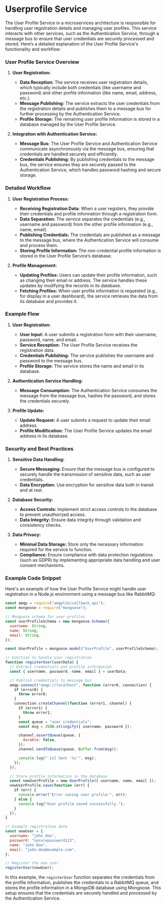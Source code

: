# Userprofile Service

The User Profile Service in a microservices architecture is responsible for handling user registration details and managing user profiles. This service interacts with other services, such as the Authentication Service, through a message bus to ensure that user credentials are securely processed and stored. Here’s a detailed explanation of the User Profile Service's functionality and workflow:

### User Profile Service Overview

1. **User Registration:**

   - **Data Reception:** The service receives user registration details, which typically include both credentials (like username and password) and other profile information (like name, email, address, etc.).
   - **Message Publishing:** The service extracts the user credentials from the registration details and publishes them to a message bus for further processing by the Authentication Service.
   - **Profile Storage:** The remaining user profile information is stored in a database managed by the User Profile Service.

2. **Integration with Authentication Service:**
   - **Message Bus:** The User Profile Service and Authentication Service communicate asynchronously via the message bus, ensuring that credentials are handled securely and efficiently.
   - **Credentials Publishing:** By publishing credentials to the message bus, the service ensures they are securely passed to the Authentication Service, which handles password hashing and secure storage.

### Detailed Workflow

1. **User Registration Process:**

   - **Receiving Registration Data:** When a user registers, they provide their credentials and profile information through a registration form.
   - **Data Separation:** The service separates the credentials (e.g., username and password) from the other profile information (e.g., name, email).
   - **Publishing Credentials:** The credentials are published as a message to the message bus, where the Authentication Service will consume and process them.
   - **Storing Profile Information:** The non-credential profile information is stored in the User Profile Service’s database.

2. **Profile Management:**
   - **Updating Profiles:** Users can update their profile information, such as changing their email or address. The service handles these updates by modifying the records in its database.
   - **Fetching Profiles:** When user profile information is requested (e.g., for display in a user dashboard), the service retrieves the data from its database and provides it.

### Example Flow

1. **User Registration:**

   - **User Input:** A user submits a registration form with their username, password, name, and email.
   - **Service Reception:** The User Profile Service receives the registration data.
   - **Credentials Publishing:** The service publishes the username and password to the message bus.
   - **Profile Storage:** The service stores the name and email in its database.

2. **Authentication Service Handling:**

   - **Message Consumption:** The Authentication Service consumes the message from the message bus, hashes the password, and stores the credentials securely.

3. **Profile Update:**
   - **Update Request:** A user submits a request to update their email address.
   - **Profile Modification:** The User Profile Service updates the email address in its database.

### Security and Best Practices

1. **Sensitive Data Handling:**

   - **Secure Messaging:** Ensure that the message bus is configured to securely handle the transmission of sensitive data, such as user credentials.
   - **Data Encryption:** Use encryption for sensitive data both in transit and at rest.

2. **Database Security:**

   - **Access Controls:** Implement strict access controls to the database to prevent unauthorized access.
   - **Data Integrity:** Ensure data integrity through validation and consistency checks.

3. **Data Privacy:**
   - **Minimal Data Storage:** Store only the necessary information required for the service to function.
   - **Compliance:** Ensure compliance with data protection regulations (such as GDPR) by implementing appropriate data handling and user consent mechanisms.

### Example Code Snippet

Here's an example of how the User Profile Service might handle user registration in a Node.js environment using a message bus like RabbitMQ:

```javascript
const amqp = require("amqplib/callback_api");
const mongoose = require("mongoose");

// Mongoose schema for user profiles
const userProfileSchema = new mongoose.Schema({
  username: String,
  name: String,
  email: String,
});

const UserProfile = mongoose.model("UserProfile", userProfileSchema);

// Function to handle user registration
function registerUser(userData) {
  // Extract credentials and profile information
  const { username, password, name, email } = userData;

  // Publish credentials to message bus
  amqp.connect("amqp://localhost", function (error0, connection) {
    if (error0) {
      throw error0;
    }
    connection.createChannel(function (error1, channel) {
      if (error1) {
        throw error1;
      }
      const queue = "user_credentials";
      const msg = JSON.stringify({ username, password });

      channel.assertQueue(queue, {
        durable: false,
      });
      channel.sendToQueue(queue, Buffer.from(msg));

      console.log(" [x] Sent '%s'", msg);
    });
  });

  // Store profile information in the database
  const newUserProfile = new UserProfile({ username, name, email });
  newUserProfile.save(function (err) {
    if (err) {
      console.error("Error saving user profile:", err);
    } else {
      console.log("User profile saved successfully.");
    }
  });
}

// Example registration data
const newUser = {
  username: "john_doe",
  password: "securepassword123",
  name: "John Doe",
  email: "john.doe@example.com",
};

// Register the new user
registerUser(newUser);
```

In this example, the `registerUser` function separates the credentials from the profile information, publishes the credentials to a RabbitMQ queue, and stores the profile information in a MongoDB database using Mongoose. This setup ensures that the credentials are securely handled and processed by the Authentication Service.
